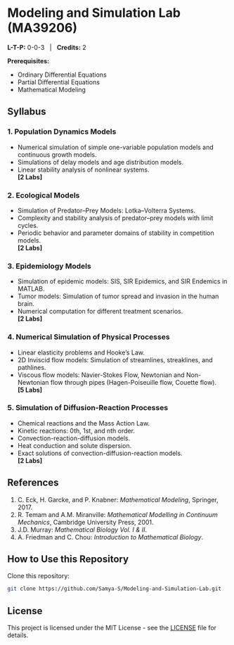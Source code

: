 # Modeling and Simulation Lab (MA39206)

**L-T-P:** 0-0-3 &nbsp; | &nbsp; **Credits:** 2  

**Prerequisites:**  
- Ordinary Differential Equations  
- Partial Differential Equations  
- Mathematical Modeling  


## Syllabus

### 1. Population Dynamics Models  
- Numerical simulation of simple one-variable population models and continuous growth models.  
- Simulations of delay models and age distribution models.  
- Linear stability analysis of nonlinear systems.  
**[2 Labs]**

### 2. Ecological Models  
- Simulation of Predator–Prey Models: Lotka–Volterra Systems.  
- Complexity and stability analysis of predator–prey models with limit cycles.  
- Periodic behavior and parameter domains of stability in competition models.  
**[2 Labs]**

### 3. Epidemiology Models  
- Simulation of epidemic models: SIS, SIR Epidemics, and SIR Endemics in MATLAB.  
- Tumor models: Simulation of tumor spread and invasion in the human brain.  
- Numerical computation for different treatment scenarios.  
**[2 Labs]**

### 4. Numerical Simulation of Physical Processes  
- Linear elasticity problems and Hooke’s Law.  
- 2D Inviscid flow models: Simulation of streamlines, streaklines, and pathlines.  
- Viscous flow models: Navier-Stokes Flow, Newtonian and Non-Newtonian flow through pipes (Hagen-Poiseuille flow, Couette flow).  
**[5 Labs]**

### 5. Simulation of Diffusion-Reaction Processes  
- Chemical reactions and the Mass Action Law.  
- Kinetic reactions: 0th, 1st, and nth order.  
- Convection-reaction-diffusion models.  
- Heat conduction and solute dispersion.  
- Exact solutions of convection-diffusion-reaction models.  
**[2 Labs]**


## References
1. C. Eck, H. Garcke, and P. Knabner: *Mathematical Modeling*, Springer, 2017.  
2. R. Temam and A.M. Miranville: *Mathematical Modelling in Continuum Mechanics*, Cambridge University Press, 2001.  
3. J.D. Murray: *Mathematical Biology Vol. I & II*.  
4. A. Friedman and C. Chou: *Introduction to Mathematical Biology*.  


## How to Use this Repository

Clone this repository:  
```bash
git clone https://github.com/Samya-S/Modeling-and-Simulation-Lab.git
```


## License

This project is licensed under the MIT License - see the [LICENSE](LICENSE) file for details.